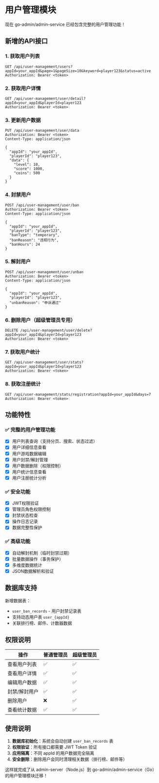 # 用户管理模块

现在 go-admin/admin-service 已经包含完整的用户管理功能！

## 新增的API接口

### 1. 获取用户列表
```http
GET /api/user-management/users?appId=your_appId&page=1&pageSize=10&keyword=player123&status=active
Authorization: Bearer <token>
```

### 2. 获取用户详情
```http
GET /api/user-management/user/detail?appId=your_appId&playerId=player123
Authorization: Bearer <token>
```

### 3. 更新用户数据
```http
PUT /api/user-management/user/data
Authorization: Bearer <token>
Content-Type: application/json

{
  "appId": "your_appId",
  "playerId": "player123",
  "data": {
    "level": 10,
    "score": 1000,
    "coins": 500
  }
}
```

### 4. 封禁用户
```http
POST /api/user-management/user/ban
Authorization: Bearer <token>
Content-Type: application/json

{
  "appId": "your_appId",
  "playerId": "player123",
  "banType": "temporary",
  "banReason": "违规行为",
  "banHours": 24
}
```

### 5. 解封用户
```http
POST /api/user-management/user/unban
Authorization: Bearer <token>
Content-Type: application/json

{
  "appId": "your_appId",
  "playerId": "player123",
  "unbanReason": "申诉通过"
}
```

### 6. 删除用户（超级管理员专用）
```http
DELETE /api/user-management/user/delete?appId=your_appId&playerId=player123
Authorization: Bearer <token>
```

### 7. 获取用户统计
```http
GET /api/user-management/user/stats?appId=your_appId&playerId=player123
Authorization: Bearer <token>
```

### 8. 获取注册统计
```http
GET /api/user-management/stats/registration?appId=your_appId&days=7
Authorization: Bearer <token>
```

## 功能特性

### ✅ 完整的用户管理功能
- [x] 用户列表查询（支持分页、搜索、状态过滤）
- [x] 用户详细信息查看
- [x] 用户游戏数据编辑
- [x] 用户封禁/解封管理
- [x] 用户数据删除（权限控制）
- [x] 用户统计信息查看
- [x] 用户注册统计分析

### ✅ 安全功能
- [x] JWT权限验证
- [x] 管理员角色权限控制
- [x] 封禁状态检查
- [x] 操作日志记录
- [x] 数据完整性保护

### ✅ 高级功能
- [x] 自动解封机制（临时封禁过期）
- [x] 批量数据操作（事务保护）
- [x] 多维度数据统计
- [x] JSON数据解析和验证

## 数据库支持

新增数据表：
- `user_ban_records` - 用户封禁记录表
- 支持动态用户表 `user_{appId}`
- 关联排行榜、邮件、计数器数据

## 权限说明

| 操作 | 普通管理员 | 超级管理员 |
|------|-----------|-----------|
| 查看用户列表 | ✅ | ✅ |
| 查看用户详情 | ✅ | ✅ |
| 编辑用户数据 | ✅ | ✅ |
| 封禁/解封用户 | ✅ | ✅ |
| 删除用户 | ❌ | ✅ |
| 查看统计数据 | ✅ | ✅ |

## 使用说明

1. **数据库初始化**：系统会自动创建 `user_ban_records` 表
2. **权限验证**：所有接口都需要 JWT Token 验证
3. **应用隔离**：不同 appId 的用户数据完全隔离
4. **安全删除**：删除用户会同时清理相关数据（排行榜、邮件等）

这样就完成了从 admin-server（Node.js）到 go-admin/admin-service（Go）的用户管理模块迁移！ 